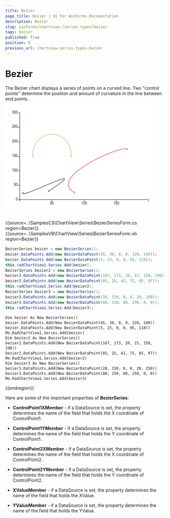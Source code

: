```yaml
---
title: Bezier
page_title: Bezier | UI for WinForms Documentation
description: Bezier
slug: winforms/chartview-/series-types/bezier
tags: bezier
published: True
position: 8
previous_url: chartview-series-types-bezier
---
```


# Bezier



The Bezier chart displays a series of points on a curved line.  Two "control points" determine the position and amount of curvature in the line between end points.
![chartview-series-types-bezier 001](images/chartview-series-types-bezier001.png)

## 
 
{{source=..\SamplesCS\ChartView\Series\BezierSeriesForm.cs region=Bezier}} 
{{source=..\SamplesVB\ChartView\Series\BezierSeriesForm.vb region=Bezier}} 

````C#
BezierSeries bezier = new BezierSeries();   
bezier.DataPoints.Add(new BezierDataPoint(45, 30, 0, 0, 120, 140)); 
bezier.DataPoints.Add(new BezierDataPoint(5, 23, 0, 0, 95, 110)); 
this.radChartView1.Series.Add(bezier);  
BezierSeries bezier2 = new BezierSeries();   
bezier2.DataPoints.Add(new BezierDataPoint(167, 173, 20, 15, 158, 190));  
bezier2.DataPoints.Add(new BezierDataPoint(85, 25, 42, 75, 85, 97)); 
this.radChartView1.Series.Add(bezier2);  
BezierSeries bezier3 = new BezierSeries();  
bezier3.DataPoints.Add(new BezierDataPoint(20, 150, 0, 0, 20, 250));  
bezier3.DataPoints.Add(new BezierDataPoint(80, 150, 80, 250, 0, 0));           
this.radChartView1.Series.Add(bezier3);

````
````VB.NET
Dim bezier As New BezierSeries()
bezier.DataPoints.Add(New BezierDataPoint(45, 30, 0, 0, 120, 140))
bezier.DataPoints.Add(New BezierDataPoint(5, 23, 0, 0, 95, 110))
Me.RadChartView1.Series.Add(bezier)
Dim bezier2 As New BezierSeries()
bezier2.DataPoints.Add(New BezierDataPoint(167, 173, 20, 15, 158, 190))
bezier2.DataPoints.Add(New BezierDataPoint(85, 25, 42, 75, 85, 97))
Me.RadChartView1.Series.Add(bezier2)
Dim bezier3 As New BezierSeries()
bezier3.DataPoints.Add(New BezierDataPoint(20, 150, 0, 0, 20, 250))
bezier3.DataPoints.Add(New BezierDataPoint(80, 150, 80, 250, 0, 0))
Me.RadChartView1.Series.Add(bezier3)

````

{{endregion}} 
 
Here are some of the important properties of __BezierSeries__:
        

* __ControlPoint1XMember__ - if a DataSource is set, the property determines the name of the field that holds the X coordinate of ControlPoint1.
            

* __ControlPoint1YMember__ - if a DataSource is set, the property determines the name of the field that holds the Y coordinate of ControlPoint1.
            

* __ControlPoint2XMember__ - if a DataSource is set, the property determines the name of the field that holds the X coordinate of ControlPoint2.
            

* __ControlPoint2YMember__ - if a DataSource is set, the property determines the name of the field that holds the Y coordinate of ControlPoint2.
            

* __XValueMember__ - if a DataSource is set, the property determines the name of the field that holds the XValue.
            

* __YValueMember__ - if a DataSource is set, the property determines the name of the field that holds the YValue.
            
